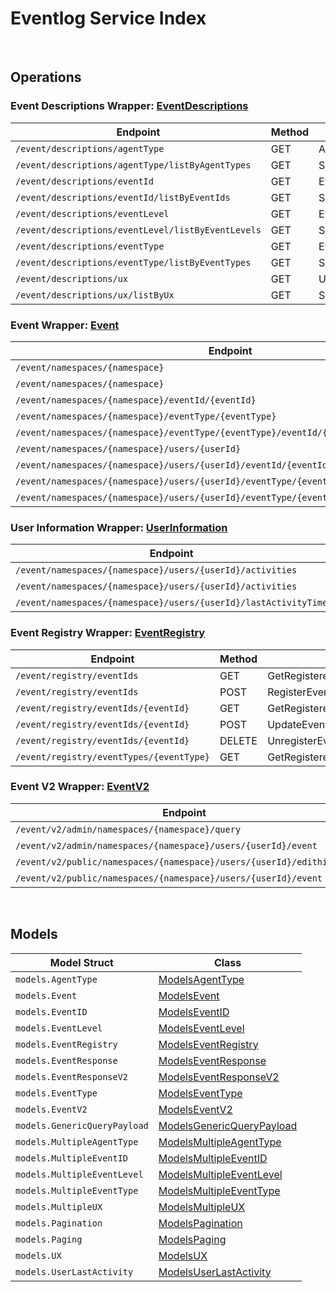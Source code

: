# Eventlog Service Index

&nbsp;

## Operations

### Event Descriptions Wrapper:  [EventDescriptions](../services-api/pkg/service/eventlog/eventDescriptions.go)
| Endpoint | Method | ID | Class | Wrapper | Example |
|---|---|---|---|---|---|
| `/event/descriptions/agentType` | GET | AgentTypeDescriptionHandlerShort | [AgentTypeDescriptionHandlerShort](../eventlog-sdk/pkg/eventlogclient/event_descriptions/event_descriptions_client.go) | [AgentTypeDescriptionHandlerShort](../services-api/pkg/service/eventlog/eventDescriptions.go) | [AgentTypeDescriptionHandlerShort](../samples/cli/cmd/eventlog/eventDescriptions/agentTypeDescriptionHandler.go) |
| `/event/descriptions/agentType/listByAgentTypes` | GET | SpecificAgentTypeDescriptionHandlerShort | [SpecificAgentTypeDescriptionHandlerShort](../eventlog-sdk/pkg/eventlogclient/event_descriptions/event_descriptions_client.go) | [SpecificAgentTypeDescriptionHandlerShort](../services-api/pkg/service/eventlog/eventDescriptions.go) | [SpecificAgentTypeDescriptionHandlerShort](../samples/cli/cmd/eventlog/eventDescriptions/specificAgentTypeDescriptionHandler.go) |
| `/event/descriptions/eventId` | GET | EventIDDescriptionHandlerShort | [EventIDDescriptionHandlerShort](../eventlog-sdk/pkg/eventlogclient/event_descriptions/event_descriptions_client.go) | [EventIDDescriptionHandlerShort](../services-api/pkg/service/eventlog/eventDescriptions.go) | [EventIDDescriptionHandlerShort](../samples/cli/cmd/eventlog/eventDescriptions/eventIDDescriptionHandler.go) |
| `/event/descriptions/eventId/listByEventIds` | GET | SpecificEventIDDescriptionHandlerShort | [SpecificEventIDDescriptionHandlerShort](../eventlog-sdk/pkg/eventlogclient/event_descriptions/event_descriptions_client.go) | [SpecificEventIDDescriptionHandlerShort](../services-api/pkg/service/eventlog/eventDescriptions.go) | [SpecificEventIDDescriptionHandlerShort](../samples/cli/cmd/eventlog/eventDescriptions/specificEventIDDescriptionHandler.go) |
| `/event/descriptions/eventLevel` | GET | EventLevelDescriptionHandlerShort | [EventLevelDescriptionHandlerShort](../eventlog-sdk/pkg/eventlogclient/event_descriptions/event_descriptions_client.go) | [EventLevelDescriptionHandlerShort](../services-api/pkg/service/eventlog/eventDescriptions.go) | [EventLevelDescriptionHandlerShort](../samples/cli/cmd/eventlog/eventDescriptions/eventLevelDescriptionHandler.go) |
| `/event/descriptions/eventLevel/listByEventLevels` | GET | SpecificEventLevelDescriptionHandlerShort | [SpecificEventLevelDescriptionHandlerShort](../eventlog-sdk/pkg/eventlogclient/event_descriptions/event_descriptions_client.go) | [SpecificEventLevelDescriptionHandlerShort](../services-api/pkg/service/eventlog/eventDescriptions.go) | [SpecificEventLevelDescriptionHandlerShort](../samples/cli/cmd/eventlog/eventDescriptions/specificEventLevelDescriptionHandler.go) |
| `/event/descriptions/eventType` | GET | EventTypeDescriptionHandlerShort | [EventTypeDescriptionHandlerShort](../eventlog-sdk/pkg/eventlogclient/event_descriptions/event_descriptions_client.go) | [EventTypeDescriptionHandlerShort](../services-api/pkg/service/eventlog/eventDescriptions.go) | [EventTypeDescriptionHandlerShort](../samples/cli/cmd/eventlog/eventDescriptions/eventTypeDescriptionHandler.go) |
| `/event/descriptions/eventType/listByEventTypes` | GET | SpecificEventTypeDescriptionHandlerShort | [SpecificEventTypeDescriptionHandlerShort](../eventlog-sdk/pkg/eventlogclient/event_descriptions/event_descriptions_client.go) | [SpecificEventTypeDescriptionHandlerShort](../services-api/pkg/service/eventlog/eventDescriptions.go) | [SpecificEventTypeDescriptionHandlerShort](../samples/cli/cmd/eventlog/eventDescriptions/specificEventTypeDescriptionHandler.go) |
| `/event/descriptions/ux` | GET | UXNameDescriptionHandlerShort | [UXNameDescriptionHandlerShort](../eventlog-sdk/pkg/eventlogclient/event_descriptions/event_descriptions_client.go) | [UXNameDescriptionHandlerShort](../services-api/pkg/service/eventlog/eventDescriptions.go) | [UXNameDescriptionHandlerShort](../samples/cli/cmd/eventlog/eventDescriptions/uxNameDescriptionHandler.go) |
| `/event/descriptions/ux/listByUx` | GET | SpecificUXDescriptionHandlerShort | [SpecificUXDescriptionHandlerShort](../eventlog-sdk/pkg/eventlogclient/event_descriptions/event_descriptions_client.go) | [SpecificUXDescriptionHandlerShort](../services-api/pkg/service/eventlog/eventDescriptions.go) | [SpecificUXDescriptionHandlerShort](../samples/cli/cmd/eventlog/eventDescriptions/specificUXDescriptionHandler.go) |

### Event Wrapper:  [Event](../services-api/pkg/service/eventlog/event.go)
| Endpoint | Method | ID | Class | Wrapper | Example |
|---|---|---|---|---|---|
| `/event/namespaces/{namespace}` | GET | GetEventByNamespaceHandlerShort | [GetEventByNamespaceHandlerShort](../eventlog-sdk/pkg/eventlogclient/event/event_client.go) | [GetEventByNamespaceHandlerShort](../services-api/pkg/service/eventlog/event.go) | [GetEventByNamespaceHandlerShort](../samples/cli/cmd/eventlog/event/getEventByNamespaceHandler.go) |
| `/event/namespaces/{namespace}` | POST | PostEventHandlerShort | [PostEventHandlerShort](../eventlog-sdk/pkg/eventlogclient/event/event_client.go) | [PostEventHandlerShort](../services-api/pkg/service/eventlog/event.go) | [PostEventHandlerShort](../samples/cli/cmd/eventlog/event/postEventHandler.go) |
| `/event/namespaces/{namespace}/eventId/{eventId}` | GET | GetEventByEventIDHandlerShort | [GetEventByEventIDHandlerShort](../eventlog-sdk/pkg/eventlogclient/event/event_client.go) | [GetEventByEventIDHandlerShort](../services-api/pkg/service/eventlog/event.go) | [GetEventByEventIDHandlerShort](../samples/cli/cmd/eventlog/event/getEventByEventIDHandler.go) |
| `/event/namespaces/{namespace}/eventType/{eventType}` | GET | GetEventByEventTypeHandlerShort | [GetEventByEventTypeHandlerShort](../eventlog-sdk/pkg/eventlogclient/event/event_client.go) | [GetEventByEventTypeHandlerShort](../services-api/pkg/service/eventlog/event.go) | [GetEventByEventTypeHandlerShort](../samples/cli/cmd/eventlog/event/getEventByEventTypeHandler.go) |
| `/event/namespaces/{namespace}/eventType/{eventType}/eventId/{eventId}` | GET | GetEventByEventTypeAndEventIDHandlerShort | [GetEventByEventTypeAndEventIDHandlerShort](../eventlog-sdk/pkg/eventlogclient/event/event_client.go) | [GetEventByEventTypeAndEventIDHandlerShort](../services-api/pkg/service/eventlog/event.go) | [GetEventByEventTypeAndEventIDHandlerShort](../samples/cli/cmd/eventlog/event/getEventByEventTypeAndEventIDHandler.go) |
| `/event/namespaces/{namespace}/users/{userId}` | GET | GetEventByUserIDHandlerShort | [GetEventByUserIDHandlerShort](../eventlog-sdk/pkg/eventlogclient/event/event_client.go) | [GetEventByUserIDHandlerShort](../services-api/pkg/service/eventlog/event.go) | [GetEventByUserIDHandlerShort](../samples/cli/cmd/eventlog/event/getEventByUserIDHandler.go) |
| `/event/namespaces/{namespace}/users/{userId}/eventId/{eventId}` | GET | GetEventByUserIDAndEventIDHandlerShort | [GetEventByUserIDAndEventIDHandlerShort](../eventlog-sdk/pkg/eventlogclient/event/event_client.go) | [GetEventByUserIDAndEventIDHandlerShort](../services-api/pkg/service/eventlog/event.go) | [GetEventByUserIDAndEventIDHandlerShort](../samples/cli/cmd/eventlog/event/getEventByUserIDAndEventIDHandler.go) |
| `/event/namespaces/{namespace}/users/{userId}/eventType/{eventType}` | GET | GetEventByUserIDAndEventTypeHandlerShort | [GetEventByUserIDAndEventTypeHandlerShort](../eventlog-sdk/pkg/eventlogclient/event/event_client.go) | [GetEventByUserIDAndEventTypeHandlerShort](../services-api/pkg/service/eventlog/event.go) | [GetEventByUserIDAndEventTypeHandlerShort](../samples/cli/cmd/eventlog/event/getEventByUserIDAndEventTypeHandler.go) |
| `/event/namespaces/{namespace}/users/{userId}/eventType/{eventType}/eventId/{eventId}` | GET | GetEventByUserEventIDAndEventTypeHandlerShort | [GetEventByUserEventIDAndEventTypeHandlerShort](../eventlog-sdk/pkg/eventlogclient/event/event_client.go) | [GetEventByUserEventIDAndEventTypeHandlerShort](../services-api/pkg/service/eventlog/event.go) | [GetEventByUserEventIDAndEventTypeHandlerShort](../samples/cli/cmd/eventlog/event/getEventByUserEventIDAndEventTypeHandler.go) |

### User Information Wrapper:  [UserInformation](../services-api/pkg/service/eventlog/userInformation.go)
| Endpoint | Method | ID | Class | Wrapper | Example |
|---|---|---|---|---|---|
| `/event/namespaces/{namespace}/users/{userId}/activities` | GET | GetUserActivitiesHandlerShort | [GetUserActivitiesHandlerShort](../eventlog-sdk/pkg/eventlogclient/user_information/user_information_client.go) | [GetUserActivitiesHandlerShort](../services-api/pkg/service/eventlog/userInformation.go) | [GetUserActivitiesHandlerShort](../samples/cli/cmd/eventlog/userInformation/getUserActivitiesHandler.go) |
| `/event/namespaces/{namespace}/users/{userId}/activities` | DELETE | DeleteUserActivitiesHandlerShort | [DeleteUserActivitiesHandlerShort](../eventlog-sdk/pkg/eventlogclient/user_information/user_information_client.go) | [DeleteUserActivitiesHandlerShort](../services-api/pkg/service/eventlog/userInformation.go) | [DeleteUserActivitiesHandlerShort](../samples/cli/cmd/eventlog/userInformation/deleteUserActivitiesHandler.go) |
| `/event/namespaces/{namespace}/users/{userId}/lastActivityTime` | GET | LastUserActivityTimeHandlerShort | [LastUserActivityTimeHandlerShort](../eventlog-sdk/pkg/eventlogclient/user_information/user_information_client.go) | [LastUserActivityTimeHandlerShort](../services-api/pkg/service/eventlog/userInformation.go) | [LastUserActivityTimeHandlerShort](../samples/cli/cmd/eventlog/userInformation/lastUserActivityTimeHandler.go) |

### Event Registry Wrapper:  [EventRegistry](../services-api/pkg/service/eventlog/eventRegistry.go)
| Endpoint | Method | ID | Class | Wrapper | Example |
|---|---|---|---|---|---|
| `/event/registry/eventIds` | GET | GetRegisteredEventsHandlerShort | [GetRegisteredEventsHandlerShort](../eventlog-sdk/pkg/eventlogclient/event_registry/event_registry_client.go) | [GetRegisteredEventsHandlerShort](../services-api/pkg/service/eventlog/eventRegistry.go) | [GetRegisteredEventsHandlerShort](../samples/cli/cmd/eventlog/eventRegistry/getRegisteredEventsHandler.go) |
| `/event/registry/eventIds` | POST | RegisterEventHandlerShort | [RegisterEventHandlerShort](../eventlog-sdk/pkg/eventlogclient/event_registry/event_registry_client.go) | [RegisterEventHandlerShort](../services-api/pkg/service/eventlog/eventRegistry.go) | [RegisterEventHandlerShort](../samples/cli/cmd/eventlog/eventRegistry/registerEventHandler.go) |
| `/event/registry/eventIds/{eventId}` | GET | GetRegisteredEventIDHandlerShort | [GetRegisteredEventIDHandlerShort](../eventlog-sdk/pkg/eventlogclient/event_registry/event_registry_client.go) | [GetRegisteredEventIDHandlerShort](../services-api/pkg/service/eventlog/eventRegistry.go) | [GetRegisteredEventIDHandlerShort](../samples/cli/cmd/eventlog/eventRegistry/getRegisteredEventIDHandler.go) |
| `/event/registry/eventIds/{eventId}` | POST | UpdateEventRegistryHandlerShort | [UpdateEventRegistryHandlerShort](../eventlog-sdk/pkg/eventlogclient/event_registry/event_registry_client.go) | [UpdateEventRegistryHandlerShort](../services-api/pkg/service/eventlog/eventRegistry.go) | [UpdateEventRegistryHandlerShort](../samples/cli/cmd/eventlog/eventRegistry/updateEventRegistryHandler.go) |
| `/event/registry/eventIds/{eventId}` | DELETE | UnregisterEventIDHandlerShort | [UnregisterEventIDHandlerShort](../eventlog-sdk/pkg/eventlogclient/event_registry/event_registry_client.go) | [UnregisterEventIDHandlerShort](../services-api/pkg/service/eventlog/eventRegistry.go) | [UnregisterEventIDHandlerShort](../samples/cli/cmd/eventlog/eventRegistry/unregisterEventIDHandler.go) |
| `/event/registry/eventTypes/{eventType}` | GET | GetRegisteredEventsByEventTypeHandlerShort | [GetRegisteredEventsByEventTypeHandlerShort](../eventlog-sdk/pkg/eventlogclient/event_registry/event_registry_client.go) | [GetRegisteredEventsByEventTypeHandlerShort](../services-api/pkg/service/eventlog/eventRegistry.go) | [GetRegisteredEventsByEventTypeHandlerShort](../samples/cli/cmd/eventlog/eventRegistry/getRegisteredEventsByEventTypeHandler.go) |

### Event V2 Wrapper:  [EventV2](../services-api/pkg/service/eventlog/eventV2.go)
| Endpoint | Method | ID | Class | Wrapper | Example |
|---|---|---|---|---|---|
| `/event/v2/admin/namespaces/{namespace}/query` | POST | QueryEventStreamHandlerShort | [QueryEventStreamHandlerShort](../eventlog-sdk/pkg/eventlogclient/event_v2/event_v2_client.go) | [QueryEventStreamHandlerShort](../services-api/pkg/service/eventlog/eventV2.go) | [QueryEventStreamHandlerShort](../samples/cli/cmd/eventlog/eventV2/queryEventStreamHandler.go) |
| `/event/v2/admin/namespaces/{namespace}/users/{userId}/event` | GET | GetEventSpecificUserV2HandlerShort | [GetEventSpecificUserV2HandlerShort](../eventlog-sdk/pkg/eventlogclient/event_v2/event_v2_client.go) | [GetEventSpecificUserV2HandlerShort](../services-api/pkg/service/eventlog/eventV2.go) | [GetEventSpecificUserV2HandlerShort](../samples/cli/cmd/eventlog/eventV2/getEventSpecificUserV2Handler.go) |
| `/event/v2/public/namespaces/{namespace}/users/{userId}/edithistory` | GET | GetPublicEditHistoryShort | [GetPublicEditHistoryShort](../eventlog-sdk/pkg/eventlogclient/event_v2/event_v2_client.go) | [GetPublicEditHistoryShort](../services-api/pkg/service/eventlog/eventV2.go) | [GetPublicEditHistoryShort](../samples/cli/cmd/eventlog/eventV2/getPublicEditHistory.go) |
| `/event/v2/public/namespaces/{namespace}/users/{userId}/event` | GET | GetUserEventsV2PublicShort | [GetUserEventsV2PublicShort](../eventlog-sdk/pkg/eventlogclient/event_v2/event_v2_client.go) | [GetUserEventsV2PublicShort](../services-api/pkg/service/eventlog/eventV2.go) | [GetUserEventsV2PublicShort](../samples/cli/cmd/eventlog/eventV2/getUserEventsV2Public.go) |


&nbsp;  

## Models

| Model Struct | Class |
|---|---|
| `models.AgentType` | [ModelsAgentType ](../eventlog-sdk/pkg/eventlogclientmodels/models_agent_type.go) |
| `models.Event` | [ModelsEvent ](../eventlog-sdk/pkg/eventlogclientmodels/models_event.go) |
| `models.EventID` | [ModelsEventID ](../eventlog-sdk/pkg/eventlogclientmodels/models_event_id.go) |
| `models.EventLevel` | [ModelsEventLevel ](../eventlog-sdk/pkg/eventlogclientmodels/models_event_level.go) |
| `models.EventRegistry` | [ModelsEventRegistry ](../eventlog-sdk/pkg/eventlogclientmodels/models_event_registry.go) |
| `models.EventResponse` | [ModelsEventResponse ](../eventlog-sdk/pkg/eventlogclientmodels/models_event_response.go) |
| `models.EventResponseV2` | [ModelsEventResponseV2 ](../eventlog-sdk/pkg/eventlogclientmodels/models_event_response_v2.go) |
| `models.EventType` | [ModelsEventType ](../eventlog-sdk/pkg/eventlogclientmodels/models_event_type.go) |
| `models.EventV2` | [ModelsEventV2 ](../eventlog-sdk/pkg/eventlogclientmodels/models_event_v2.go) |
| `models.GenericQueryPayload` | [ModelsGenericQueryPayload ](../eventlog-sdk/pkg/eventlogclientmodels/models_generic_query_payload.go) |
| `models.MultipleAgentType` | [ModelsMultipleAgentType ](../eventlog-sdk/pkg/eventlogclientmodels/models_multiple_agent_type.go) |
| `models.MultipleEventID` | [ModelsMultipleEventID ](../eventlog-sdk/pkg/eventlogclientmodels/models_multiple_event_id.go) |
| `models.MultipleEventLevel` | [ModelsMultipleEventLevel ](../eventlog-sdk/pkg/eventlogclientmodels/models_multiple_event_level.go) |
| `models.MultipleEventType` | [ModelsMultipleEventType ](../eventlog-sdk/pkg/eventlogclientmodels/models_multiple_event_type.go) |
| `models.MultipleUX` | [ModelsMultipleUX ](../eventlog-sdk/pkg/eventlogclientmodels/models_multiple_ux.go) |
| `models.Pagination` | [ModelsPagination ](../eventlog-sdk/pkg/eventlogclientmodels/models_pagination.go) |
| `models.Paging` | [ModelsPaging ](../eventlog-sdk/pkg/eventlogclientmodels/models_paging.go) |
| `models.UX` | [ModelsUX ](../eventlog-sdk/pkg/eventlogclientmodels/models_ux.go) |
| `models.UserLastActivity` | [ModelsUserLastActivity ](../eventlog-sdk/pkg/eventlogclientmodels/models_user_last_activity.go) |
